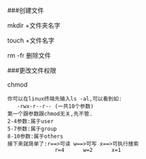 ###创建文件

mkdir +文件夹名字

touch +文件名字

rm -fr 删除文件

###更改文件权限

chmod 

	你可以在linux终端先输入ls -al,可以看到如:
	   -rwx-r--r-- (一共10个参数)
	第一个跟参数跟chmod无关,先不管.
	2-4参数:属于user
	5-7参数:属于group
	8-10参数:属于others
	接下来就简单了:r==>可读 w==>可写 x==>可执行搜索
	               r=4      w=2      x=1